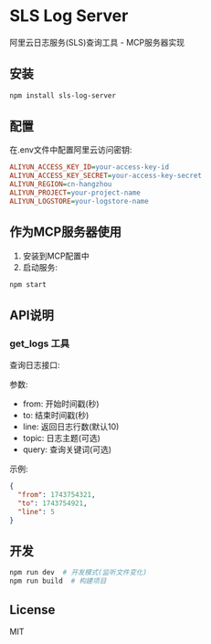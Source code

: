# SLS Log Server

阿里云日志服务(SLS)查询工具 - MCP服务器实现

## 安装

```bash
npm install sls-log-server
```

## 配置

在.env文件中配置阿里云访问密钥:

```ini
ALIYUN_ACCESS_KEY_ID=your-access-key-id
ALIYUN_ACCESS_KEY_SECRET=your-access-key-secret
ALIYUN_REGION=cn-hangzhou
ALIYUN_PROJECT=your-project-name
ALIYUN_LOGSTORE=your-logstore-name
```

## 作为MCP服务器使用

1. 安装到MCP配置中
2. 启动服务:
```bash
npm start
```

## API说明

### get_logs 工具

查询日志接口:

参数:
- from: 开始时间戳(秒)
- to: 结束时间戳(秒) 
- line: 返回日志行数(默认10)
- topic: 日志主题(可选)
- query: 查询关键词(可选)

示例:
```json
{
  "from": 1743754321,
  "to": 1743754921,
  "line": 5
}
```

## 开发

```bash
npm run dev  # 开发模式(监听文件变化)
npm run build  # 构建项目
```

## License

MIT

